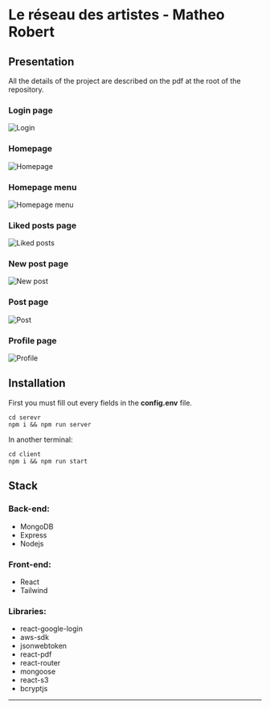 # Le réseau des artistes - Matheo Robert

## Presentation

All the details of the project are described on the pdf at the root of the repository.

### Login page

![Login](https://i.postimg.cc/5ysnhJVb/Login.png)

### Homepage

![Homepage](https://i.postimg.cc/28X0TCGx/Homepage.png)

### Homepage menu

![Homepage menu](https://i.postimg.cc/4yfW2djW/Homepage-menu.png)

### Liked posts page

![Liked posts](https://i.postimg.cc/DyzCqSrZ/Liked-posts.png)

### New post page

![New post](https://i.postimg.cc/bYgCDx2W/New-post.png)

### Post page

![Post](https://i.postimg.cc/YC5bK8JG/Post.png)

### Profile page

![Profile](https://i.postimg.cc/0yMcBhH1/Profile.png)

## Installation

First you must fill out every fields in the **config.env** file.

```
cd serevr
npm i && npm run server
```

In another terminal:

```
cd client
npm i && npm run start
```

## Stack

### Back-end:

- MongoDB
- Express
- Nodejs

### Front-end:

- React
- Tailwind

### Libraries:

- react-google-login
- aws-sdk
- jsonwebtoken
- react-pdf
- react-router
- mongoose
- react-s3
- bcryptjs

---
